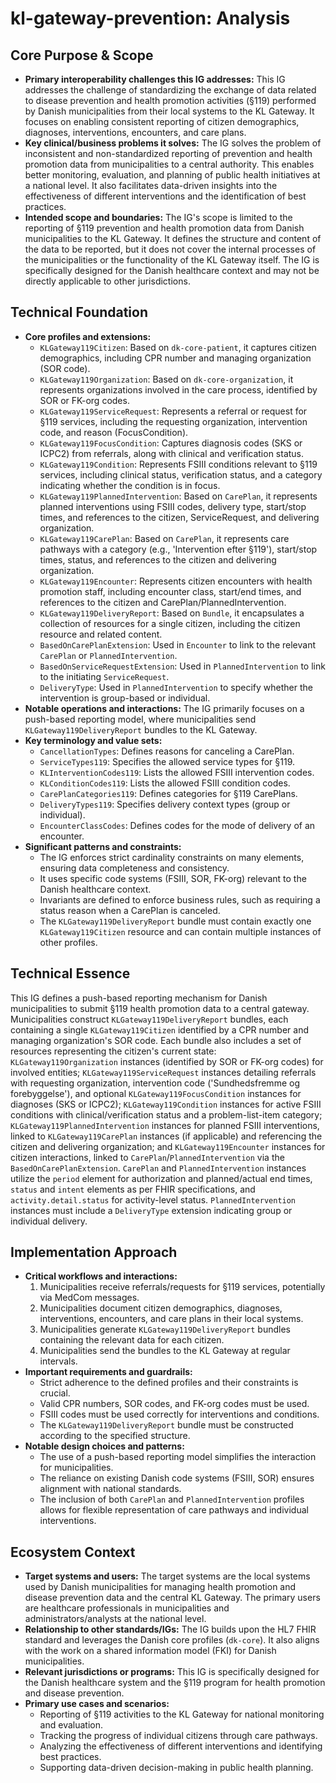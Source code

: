# kl-gateway-prevention: Analysis

## Core Purpose & Scope

-   **Primary interoperability challenges this IG addresses:** This IG addresses the challenge of standardizing the exchange of data related to disease prevention and health promotion activities (§119) performed by Danish municipalities from their local systems to the KL Gateway. It focuses on enabling consistent reporting of citizen demographics, diagnoses, interventions, encounters, and care plans.
-   **Key clinical/business problems it solves:** The IG solves the problem of inconsistent and non-standardized reporting of prevention and health promotion data from municipalities to a central authority. This enables better monitoring, evaluation, and planning of public health initiatives at a national level. It also facilitates data-driven insights into the effectiveness of different interventions and the identification of best practices.
-   **Intended scope and boundaries:** The IG's scope is limited to the reporting of §119 prevention and health promotion data from Danish municipalities to the KL Gateway. It defines the structure and content of the data to be reported, but it does not cover the internal processes of the municipalities or the functionality of the KL Gateway itself. The IG is specifically designed for the Danish healthcare context and may not be directly applicable to other jurisdictions.

## Technical Foundation

-   **Core profiles and extensions:**
    -   `KLGateway119Citizen`: Based on `dk-core-patient`, it captures citizen demographics, including CPR number and managing organization (SOR code).
    -   `KLGateway119Organization`: Based on `dk-core-organization`, it represents organizations involved in the care process, identified by SOR or FK-org codes.
    -   `KLGateway119ServiceRequest`: Represents a referral or request for §119 services, including the requesting organization, intervention code, and reason (FocusCondition).
    -   `KLGateway119FocusCondition`: Captures diagnosis codes (SKS or ICPC2) from referrals, along with clinical and verification status.
    -   `KLGateway119Condition`: Represents FSIII conditions relevant to §119 services, including clinical status, verification status, and a category indicating whether the condition is in focus.
    -   `KLGateway119PlannedIntervention`: Based on `CarePlan`, it represents planned interventions using FSIII codes, delivery type, start/stop times, and references to the citizen, ServiceRequest, and delivering organization.
    -   `KLGateway119CarePlan`: Based on `CarePlan`, it represents care pathways with a category (e.g., 'Intervention efter §119'), start/stop times, status, and references to the citizen and delivering organization.
    -   `KLGateway119Encounter`: Represents citizen encounters with health promotion staff, including encounter class, start/end times, and references to the citizen and CarePlan/PlannedIntervention.
    -   `KLGateway119DeliveryReport`: Based on `Bundle`, it encapsulates a collection of resources for a single citizen, including the citizen resource and related content.
    -   `BasedOnCarePlanExtension`: Used in `Encounter` to link to the relevant `CarePlan` or `PlannedIntervention`.
    -   `BasedOnServiceRequestExtension`: Used in `PlannedIntervention` to link to the initiating `ServiceRequest`.
    -   `DeliveryType`: Used in `PlannedIntervention` to specify whether the intervention is group-based or individual.
-   **Notable operations and interactions:** The IG primarily focuses on a push-based reporting model, where municipalities send `KLGateway119DeliveryReport` bundles to the KL Gateway.
-   **Key terminology and value sets:**
    -   `CancellationTypes`: Defines reasons for canceling a CarePlan.
    -   `ServiceTypes119`: Specifies the allowed service types for §119.
    -   `KLInterventionCodes119`: Lists the allowed FSIII intervention codes.
    -   `KLConditionCodes119`: Lists the allowed FSIII condition codes.
    -   `CarePlanCategories119`: Defines categories for §119 CarePlans.
    -   `DeliveryTypes119`: Specifies delivery context types (group or individual).
    -   `EncounterClassCodes`: Defines codes for the mode of delivery of an encounter.
-   **Significant patterns and constraints:**
    -   The IG enforces strict cardinality constraints on many elements, ensuring data completeness and consistency.
    -   It uses specific code systems (FSIII, SOR, FK-org) relevant to the Danish healthcare context.
    -   Invariants are defined to enforce business rules, such as requiring a status reason when a CarePlan is canceled.
    -   The `KLGateway119DeliveryReport` bundle must contain exactly one `KLGateway119Citizen` resource and can contain multiple instances of other profiles.

## Technical Essence

This IG defines a push-based reporting mechanism for Danish municipalities to submit §119 health promotion data to a central gateway. Municipalities construct `KLGateway119DeliveryReport` bundles, each containing a single `KLGateway119Citizen` identified by a CPR number and managing organization's SOR code. Each bundle also includes a set of resources representing the citizen's current state: `KLGateway119Organization` instances (identified by SOR or FK-org codes) for involved entities; `KLGateway119ServiceRequest` instances detailing referrals with requesting organization, intervention code ('Sundhedsfremme og forebyggelse'), and optional `KLGateway119FocusCondition` instances for diagnoses (SKS or ICPC2); `KLGateway119Condition` instances for active FSIII conditions with clinical/verification status and a problem-list-item category; `KLGateway119PlannedIntervention` instances for planned FSIII interventions, linked to `KLGateway119CarePlan` instances (if applicable) and referencing the citizen and delivering organization; and `KLGateway119Encounter` instances for citizen interactions, linked to `CarePlan`/`PlannedIntervention` via the `BasedOnCarePlanExtension`. `CarePlan` and `PlannedIntervention` instances utilize the `period` element for authorization and planned/actual end times, `status` and `intent` elements as per FHIR specifications, and `activity.detail.status` for activity-level status. `PlannedIntervention` instances must include a `DeliveryType` extension indicating group or individual delivery.

## Implementation Approach

-   **Critical workflows and interactions:**
    1.  Municipalities receive referrals/requests for §119 services, potentially via MedCom messages.
    2.  Municipalities document citizen demographics, diagnoses, interventions, encounters, and care plans in their local systems.
    3.  Municipalities generate `KLGateway119DeliveryReport` bundles containing the relevant data for each citizen.
    4.  Municipalities send the bundles to the KL Gateway at regular intervals.
-   **Important requirements and guardrails:**
    -   Strict adherence to the defined profiles and their constraints is crucial.
    -   Valid CPR numbers, SOR codes, and FK-org codes must be used.
    -   FSIII codes must be used correctly for interventions and conditions.
    -   The `KLGateway119DeliveryReport` bundle must be constructed according to the specified structure.
-   **Notable design choices and patterns:**
    -   The use of a push-based reporting model simplifies the interaction for municipalities.
    -   The reliance on existing Danish code systems (FSIII, SOR) ensures alignment with national standards.
    -   The inclusion of both `CarePlan` and `PlannedIntervention` profiles allows for flexible representation of care pathways and individual interventions.

## Ecosystem Context

-   **Target systems and users:** The target systems are the local systems used by Danish municipalities for managing health promotion and disease prevention data and the central KL Gateway. The primary users are healthcare professionals in municipalities and administrators/analysts at the national level.
-   **Relationship to other standards/IGs:** The IG builds upon the HL7 FHIR standard and leverages the Danish core profiles (`dk-core`). It also aligns with the work on a shared information model (FKI) for Danish municipalities.
-   **Relevant jurisdictions or programs:** This IG is specifically designed for the Danish healthcare system and the §119 program for health promotion and disease prevention.
-   **Primary use cases and scenarios:**
    -   Reporting of §119 activities to the KL Gateway for national monitoring and evaluation.
    -   Tracking the progress of individual citizens through care pathways.
    -   Analyzing the effectiveness of different interventions and identifying best practices.
    -   Supporting data-driven decision-making in public health planning.
